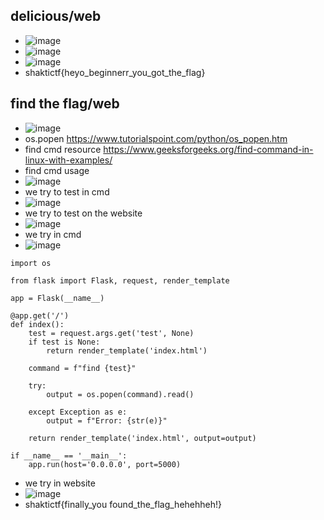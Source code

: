 ## delicious/web
- ![image](https://github.com/m0wn1ka/ctf_writeups/assets/127676379/3e9f8dd5-83f6-4628-a695-48c51d3ac474)
- ![image](https://github.com/m0wn1ka/ctf_writeups/assets/127676379/05b59a96-d01e-4cad-aa0e-1976ce365a8c)
- ![image](https://github.com/m0wn1ka/ctf_writeups/assets/127676379/4c7fa682-8842-4712-a3d4-035ab27fad5d)
- shaktictf{heyo_beginnerr_you_got_the_flag}


## find the flag/web
- ![image](https://github.com/m0wn1ka/ctf_writeups/assets/127676379/037ac7b7-e6f4-4857-9c00-fcafc6731448)
- os.popen https://www.tutorialspoint.com/python/os_popen.htm
- find cmd resource https://www.geeksforgeeks.org/find-command-in-linux-with-examples/
- find cmd usage
- ![image](https://github.com/m0wn1ka/ctf_writeups/assets/127676379/7341fe59-e430-4b96-b774-ef2b355f8e99)
- we try to test in cmd
- ![image](https://github.com/m0wn1ka/ctf_writeups/assets/127676379/e9594348-1367-4a0a-a086-4d392b7a4e1d)
- we try to test on the website
- ![image](https://github.com/m0wn1ka/ctf_writeups/assets/127676379/b450ab9f-c1f7-4d84-9ec3-9ed7a57aae7c)
- we try in cmd
- ![image](https://github.com/m0wn1ka/ctf_writeups/assets/127676379/38a28775-d0d6-438f-aea6-9ee6cc73ca4a)
```
import os

from flask import Flask, request, render_template

app = Flask(__name__)

@app.get('/')
def index():
    test = request.args.get('test', None)
    if test is None:
        return render_template('index.html')

    command = f"find {test}"

    try:
        output = os.popen(command).read()

    except Exception as e:
        output = f"Error: {str(e)}"

    return render_template('index.html', output=output)

if __name__ == '__main__':
    app.run(host='0.0.0.0', port=5000)

```
- we try in website
- ![image](https://github.com/m0wn1ka/ctf_writeups/assets/127676379/ec1ea4ce-f899-450d-b3ab-618709fa7e1c)
- shaktictf{finally_you found_the_flag_hehehheh!}


